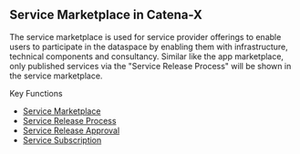 ## Service Marketplace in Catena-X

The service marketplace is used for service provider offerings to enable users to participate in the dataspace by enabling them with infrastructure, technical components and consultancy.
Similar like the app marketplace, only published services via the "Service Release Process" will be shown in the service marketplace.

Key Functions

- [Service Marketplace](/01.%20Service%20Marketplace)
- [Service Release Process](/02.%20Service%20Release%20Process)
- [Service Release Approval](/03.%20Service%20Release%20Approval)
- [Service Subscription](/03.%20Service%20Subscription)

<br>
<br>
